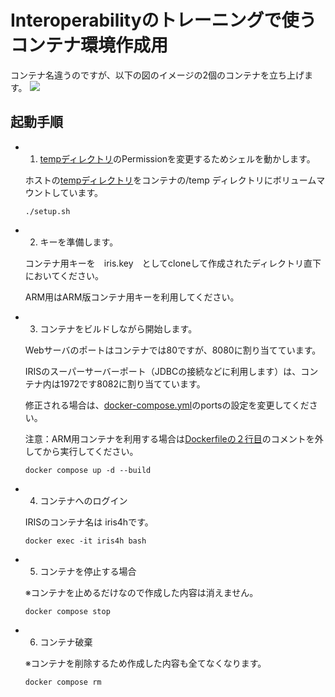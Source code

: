 # Interoperabilityのトレーニングで使うコンテナ環境作成用

コンテナ名違うのですが、以下の図のイメージの2個のコンテナを立ち上げます。
![](https://github.com/iijimam/NoPWS/blob/master/assets/IRIS-WG.png)

## 起動手順

- 1. [tempディレクトリ](/temp/)のPermissionを変更するためシェルを動かします。

    ホストの[tempディレクトリ](/temp/)をコンテナの/temp ディレクトリにボリュームマウントしています。

    ```
    ./setup.sh
    ```

- 2. キーを準備します。

    コンテナ用キーを　iris.key　としてcloneして作成されたディレクトリ直下においてください。
    
    ARM用はARM版コンテナ用キーを利用してください。

- 3. コンテナをビルドしながら開始します。

    Webサーバのポートはコンテナでは80ですが、8080に割り当てています。

    IRISのスーパーサーバーポート（JDBCの接続などに利用します）は、コンテナ内は1972です8082に割り当てています。

    修正される場合は、[docker-compose.yml](/docker-compose.yml)のportsの設定を変更してください。

    注意：ARM用コンテナを利用する場合は[Dockerfileの２行目](/Dockerfile#L2)のコメントを外してから実行してください。

    ```
    docker compose up -d --build
    ```

- 4. コンテナへのログイン

    IRISのコンテナ名は iris4hです。
    ```
    docker exec -it iris4h bash
    ```

- 5. コンテナを停止する場合

    ※コンテナを止めるだけなので作成した内容は消えません。

    ```
    docker compose stop
    ```

- 6. コンテナ破棄

    ※コンテナを削除するため作成した内容も全てなくなります。

    ```
    docker compose rm
    ```

